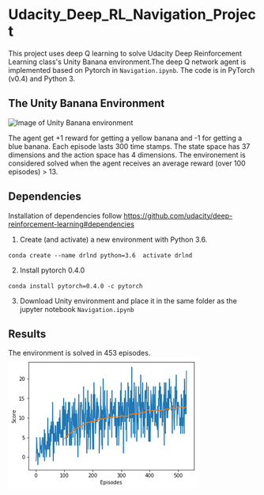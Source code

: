 # Udacity_Deep_RL_Navigation_Project
This project uses deep Q learning to solve Udacity Deep Reinforcement Learning class's Unity Banana environment.The deep Q network agent is implemented based on Pytorch in `Navigation.ipynb`. The code is in PyTorch (v0.4) and Python 3. 

## The Unity Banana Environment
![Image of Unity Banana environment](https://github.com/ccakarolotw/Udacity_Deep_RL_Navigation_Project/blob/main/banana.gif)

The agent get +1 reward for getting a yellow banana and -1 for getting a blue banana. Each episode lasts 300 time stamps. The state space has 37 dimensions and the action space has 4 dimensions. The environement is considered solved when the agent receives an average reward (over 100 episodes) > 13.
  
## Dependencies
Installation of dependencies follow https://github.com/udacity/deep-reinforcement-learning#dependencies
1. Create (and activate) a new environment with Python 3.6.

`conda create --name drlnd python=3.6 
activate drlnd`

2.  Install pytorch 0.4.0

`conda install pytorch=0.4.0 -c pytorch`

3. Download Unity environment and place it in the same folder as the jupyter notebook `Navigation.ipynb`

## Results
The environment is solved in 453 episodes.
![Training result](https://github.com/ccakarolotw/Udacity_Deep_RL_Navigation_Project/blob/main/score.png)
